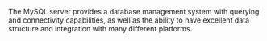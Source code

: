 The MySQL server provides a database management system with querying and connectivity capabilities, as well as the ability to have excellent data structure and integration with many different platforms.


